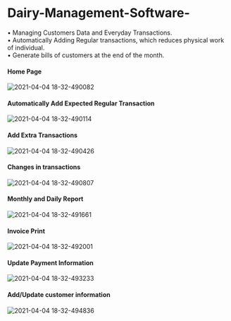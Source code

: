 
# Dairy-Management-Software-
• Managing Customers Data and Everyday Transactions.<br>
• Automatically Adding Regular transactions, which reduces physical work of individual.<br>
• Generate bills of customers at the end of the month.<br>


#### Home Page
![2021-04-04 18-32-490082](https://user-images.githubusercontent.com/42324624/113511242-8b457380-957c-11eb-99da-d79d92c9e09e.gif)

#### Automatically Add Expected Regular Transaction
![2021-04-04 18-32-490114](https://user-images.githubusercontent.com/42324624/113511278-b334d700-957c-11eb-992a-0dddeca0ece5.gif)

#### Add Extra Transactions
![2021-04-04 18-32-490426](https://user-images.githubusercontent.com/42324624/113511318-e8d9c000-957c-11eb-9a16-a87c0eba8fad.gif)

#### Changes in transactions
![2021-04-04 18-32-490807](https://user-images.githubusercontent.com/42324624/113511353-0870e880-957d-11eb-9940-da199c3416a4.gif)

#### Monthly and Daily Report
![2021-04-04 18-32-491661](https://user-images.githubusercontent.com/42324624/113511416-41a95880-957d-11eb-8975-901bd30947f3.gif)


#### Invoice Print
![2021-04-04 18-32-492001](https://user-images.githubusercontent.com/42324624/113511464-89c87b00-957d-11eb-91e1-5e0138b2f751.gif)

#### Update Payment Information
![2021-04-04 18-32-493233](https://user-images.githubusercontent.com/42324624/113511551-e7f55e00-957d-11eb-932c-616432765b65.gif)

#### Add/Update customer information
![2021-04-04 18-32-494836](https://user-images.githubusercontent.com/42324624/113511574-022f3c00-957e-11eb-8243-9c5e13380af0.gif)
